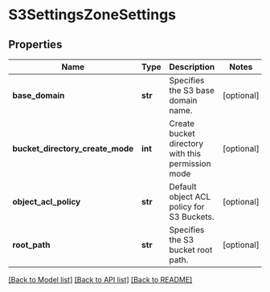 # S3SettingsZoneSettings

## Properties
Name | Type | Description | Notes
------------ | ------------- | ------------- | -------------
**base_domain** | **str** | Specifies the S3 base domain name. | [optional] 
**bucket_directory_create_mode** | **int** | Create bucket directory with this permission mode | [optional] 
**object_acl_policy** | **str** | Default object ACL policy for S3 Buckets. | [optional] 
**root_path** | **str** | Specifies the S3 bucket root path. | [optional] 

[[Back to Model list]](../README.md#documentation-for-models) [[Back to API list]](../README.md#documentation-for-api-endpoints) [[Back to README]](../README.md)


